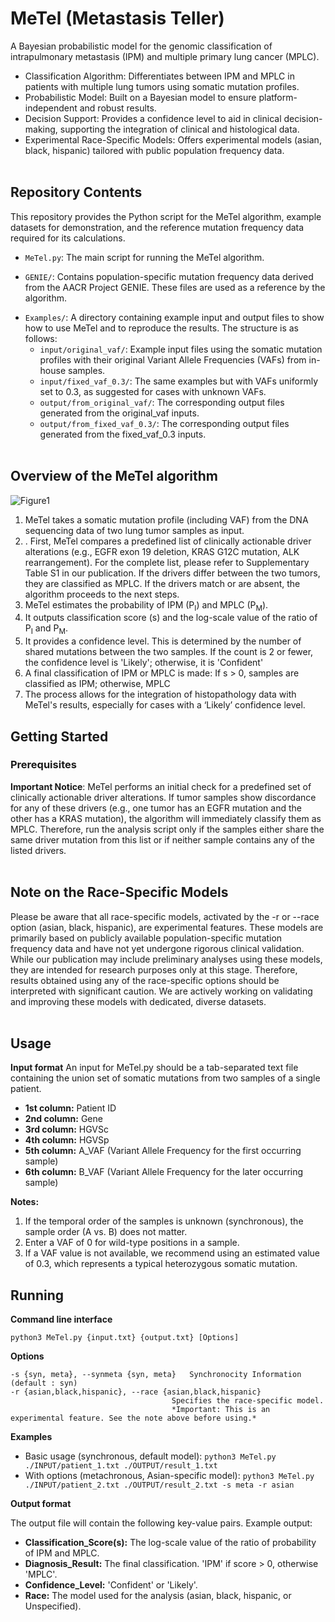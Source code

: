 # MeTel (Metastasis Teller)
A Bayesian probabilistic model for the genomic classification of intrapulmonary metastasis (IPM) and multiple primary lung cancer (MPLC).

- Classification Algorithm: Differentiates between IPM and MPLC in patients with multiple lung tumors using somatic mutation profiles.
- Probabilistic Model: Built on a Bayesian model to ensure platform-independent and robust results.
- Decision Support: Provides a confidence level to aid in clinical decision-making, supporting the integration of clinical and histological data.
- Experimental Race-Specific Models: Offers experimental models (asian, black, hispanic) tailored with public population frequency data.
<br><br>


## Repository Contents
This repository provides the Python script for the MeTel algorithm, example datasets for demonstration, and the reference mutation frequency data required for its calculations.


- `MeTel.py`: The main script for running the MeTel algorithm.


- `GENIE/`: Contains population-specific mutation frequency data derived from the AACR Project GENIE. These files are used as a reference by the algorithm.
  
* `Examples/`: A directory containing example input and output files to show how to use MeTel and to reproduce the results. The structure is as follows:
  * `input/original_vaf/`: Example input files using the somatic mutation profiles with their original Variant Allele Frequencies (VAFs) from in-house samples.
  * `input/fixed_vaf_0.3/`: The same examples but with VAFs uniformly set to 0.3, as suggested for cases with unknown VAFs.
  * `output/from_original_vaf/`: The corresponding output files generated from the original_vaf inputs.
  * `output/from_fixed_vaf_0.3/`: The corresponding output files generated from the fixed_vaf_0.3 inputs.
<br><br>
## Overview of the MeTel algorithm
![Figure1](https://github.com/user-attachments/assets/01107d11-9473-4373-9676-1bc47e86ed33)

1. MeTel takes a somatic mutation profile (including VAF) from the DNA sequencing data of two lung tumor samples as input.
2. . First, MeTel compares a predefined list of clinically actionable driver alterations (e.g., EGFR exon 19 deletion, KRAS G12C mutation, ALK rearrangement). For the complete list, please refer to Supplementary Table S1 in our publication. If the drivers differ between the two tumors, they are classified as MPLC. If the drivers match or are absent, the algorithm proceeds to the next steps.
3. MeTel estimates the probability of IPM (P<sub>I</sub>) and MPLC (P<sub>M</sub>).
4. It outputs classification score (s) and the log-scale value of the ratio of P<sub>I</sub> and P<sub>M</sub>.
5. It provides a confidence level. This is determined by the number of shared mutations between the two samples. If the count is 2 or fewer, the confidence level is 'Likely'; otherwise, it is 'Confident'
6. A final classification of IPM or MPLC is made: If s > 0, samples are classified as IPM; otherwise, MPLC
7. The process allows for the integration of histopathology data with MeTel's results, especially for cases with a ‘Likely’ confidence level.

## Getting Started
### Prerequisites
**Important Notice**: MeTel performs an initial check for a predefined set of clinically actionable driver alterations. If tumor samples show discordance for any of these drivers (e.g., one tumor has an EGFR mutation and the other has a KRAS mutation), the algorithm will immediately classify them as MPLC.
Therefore, run the analysis script only if the samples either share the same driver mutation from this list or if neither sample contains any of the listed drivers.
<br><br>
## Note on the Race-Specific Models
Please be aware that all race-specific models, activated by the -r or --race option (asian, black, hispanic), are experimental features.
These models are primarily based on publicly available population-specific mutation frequency data and have not yet undergone rigorous clinical validation. While our publication may include preliminary analyses using these models, they are intended for research purposes only at this stage.
Therefore, results obtained using any of the race-specific options should be interpreted with significant caution. We are actively working on validating and improving these models with dedicated, diverse datasets.
<br><br>
## Usage

**Input format**
An input for MeTel.py should be a tab-separated text file containing the union set of somatic mutations from two samples of a single patient.
+ **1st column:** Patient ID
+ **2nd column:** Gene
+ **3rd column:** HGVSc 
+ **4th column:** HGVSp
+ **5th column:** A_VAF (Variant Allele Frequency for the first occurring sample)
+ **6th column:** B_VAF (Variant Allele Frequency for the later occurring sample)

**Notes:**
1.	If the temporal order of the samples is unknown (synchronous), the sample order (A vs. B) does not matter.
2.	Enter a VAF of 0 for wild-type positions in a sample.
3.	If a VAF value is not available, we recommend using an estimated value of 0.3, which represents a typical heterozygous somatic mutation.

## Running

**Command line interface**

```
python3 MeTel.py {input.txt} {output.txt} [Options]
```

**Options**
```
-s {syn, meta}, --synmeta {syn, meta}   Synchronocity Information (default : syn)
-r {asian,black,hispanic}, --race {asian,black,hispanic}
                                    Specifies the race-specific model.
                                    *Important: This is an experimental feature. See the note above before using.*
```

**Examples**
- Basic usage (synchronous, default model):
```python3 MeTel.py ./INPUT/patient_1.txt ./OUTPUT/result_1.txt```
- With options (metachronous, Asian-specific model):
```python3 MeTel.py ./INPUT/patient_2.txt ./OUTPUT/result_2.txt -s meta -r asian```

**Output format**

The output file will contain the following key-value pairs.
Example output:
+ **Classification_Score(s):** The log-scale value of the ratio of probability of IPM and MPLC.
+ **Diagnosis_Result:** The final classification. 'IPM' if score > 0, otherwise 'MPLC'.
+ **Confidence_Level:** 'Confident' or 'Likely'.
+ **Race:** The model used for the analysis (asian, black, hispanic, or Unspecified).
